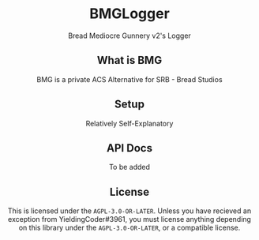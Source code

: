 <span align="center">

  # BMGLogger
  Bread Mediocre Gunnery v2's Logger

  ## What is BMG
  BMG is a private ACS Alternative for SRB - Bread Studios
  
  ## Setup
  Relatively Self-Explanatory

  ## API Docs
  To be added
  
  ## License
  This is licensed under the `AGPL-3.0-OR-LATER`. Unless you have recieved an exception from YieldingCoder#3961, you must license anything depending on this library under the `AGPL-3.0-OR-LATER`, or a compatible license.
  
</span>
